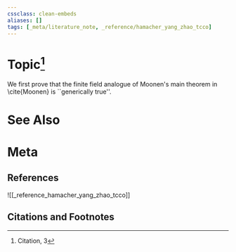 ```yaml
---
cssclass: clean-embeds
aliases: []
tags: [_meta/literature_note, _reference/hamacher_yang_zhao_tcco]
---
```

# Topic[^1]


We first prove that the finite field analogue of Moonen's main theorem in \cite{Moonen} is ``generically true''. 


# See Also

# Meta
## References
![[_reference_hamacher_yang_zhao_tcco]]


## Citations and Footnotes
[^1]: Citation, 3